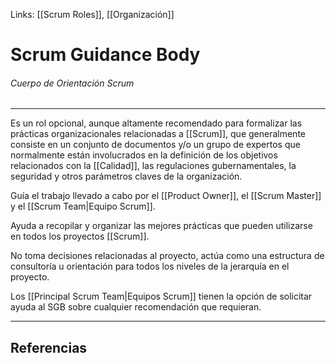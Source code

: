 Links: [[Scrum Roles]], [[Organización]]

# Scrum Guidance Body
###### Cuerpo de Orientación Scrum
---

Es un rol opcional, aunque altamente recomendado para formalizar las prácticas organizacionales relacionadas a [[Scrum]], que generalmente consiste en un conjunto de documentos y/o un grupo de expertos que normalmente están involucrados en la definición de los objetivos relacionados con la [[Calidad]], las regulaciones gubernamentales, la seguridad y otros parámetros claves de la organización. 

Guía el trabajo llevado a cabo por el [[Product Owner]], el [[Scrum Master]] y el [[Scrum Team|Equipo Scrum]].

Ayuda a recopilar y organizar las mejores prácticas que pueden utilizarse en todos los proyectos [[Scrum]].

No toma decisiones relacionadas al proyecto, actúa como una estructura de consultoría u orientación para todos los niveles de la jerarquía en el proyecto.

Los [[Principal Scrum Team|Equipos Scrum]] tienen la opción de solicitar ayuda al SGB sobre cualquier recomendación que requieran.

---

## Referencias